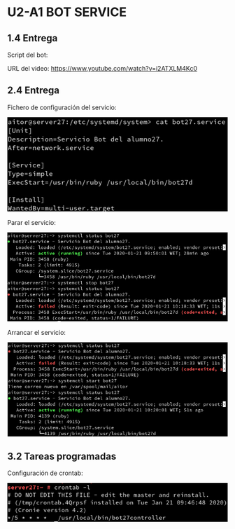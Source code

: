 # U2-A1 BOT SERVICE

## 1.4 Entrega

Script del bot:

URL del video: https://www.youtube.com/watch?v=i2ATXLM4Kc0

## 2.4 Entrega

Fichero de configuración del servicio: 

![](img/img3.png)

Parar el servicio:

![](img/img1.png)

Arrancar el servicio:

![](img/img2.png)

## 3.2 Tareas programadas

Configuración de crontab:

![](img/img4.png)
